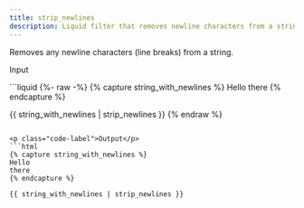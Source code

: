```yaml
---
title: strip_newlines
description: Liquid filter that removes newline characters from a string.
---
```


Removes any newline characters (line breaks) from a string.

<p class="code-label">Input</p>
```liquid
{%- raw -%}
{% capture string_with_newlines %}
Hello
there
{% endcapture %}

{{ string_with_newlines | strip_newlines }}
{% endraw %}
```

<p class="code-label">Output</p>
```html
{% capture string_with_newlines %}
Hello
there
{% endcapture %}

{{ string_with_newlines | strip_newlines }}
```
